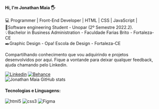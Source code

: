 #### Hi, I'm Jonathan Maia 🖐️


💻 Programmer | Front-End Developer | HTML | CSS | JavaScript |<br/>
📘Software engineering Student - Unopar (2º Semestre 2022.2).<br/>
💡Bachelor in Business Administration - Faculdade Farias Brito - Fortaleza-CE<br/>
✒️Graphic Design - Opa! Escola de Design - Fortaleza-CE<br/>


Compartilhando conhecimento que vou adquirindo e projetos desenvolvidos por aqui. Fique a vontande para deixar qualquer feedback, ajuda chamando pelo Linkedin.

[![Linkedin](https://img.shields.io/badge/LinkedIn-0077B5?style=for-the-badge&logo=linkedin&logoColor=white)](https://www.linkedin.com/in/jonathanppmaia) [![Behance](https://img.shields.io/badge/-Behance-blue?style=for-the-badge&logo=behance&<br>logoColor=white)](https://www.behance.net/jonathanppmaia)
<br>
![Jonathan Maia GitHub stats](https://github-readme-stats.vercel.app/api?username=jonathanppmaia&show_icons=true&theme=dark)

#### Tecnologias e Linguagens:

<div style="display:inline_block">
  <img alt="html5" src="https://img.shields.io/badge/HTML5-E34F26?style=for-the-badge&logo=html5&logoColor=white"> 
  <img alt="css3" src="https://img.shields.io/badge/CSS3-1572B6?style=for-the-badge&logo=css3&logoColor=white">
   <img alt="Figma" src="https://img.shields.io/badge/Figma-F24E1E?style=for-the-badge&logo=figma&logoColor=white">
  </div>
  <br>
